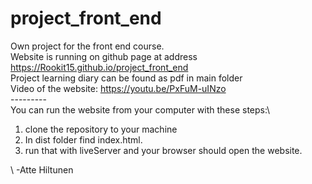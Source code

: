# project_front_end
Own project for the front end course. \
Website is running on github page at address https://Rookit15.github.io/project_front_end \
Project learning diary can be found as pdf in main folder\
Video of the website: https://youtu.be/PxFuM-uINzo  \
---------\
You can run the website from your computer with these steps:\
1. clone the repository to your machine
2. In dist folder find index.html.
3. run that with liveServer and your browser should open the website.

\ -Atte Hiltunen
